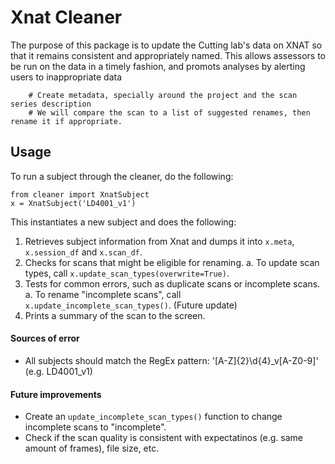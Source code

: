 # Xnat Cleaner
The purpose of this package is to update the Cutting lab's data on XNAT so that it remains consistent and appropriately named. This allows assessors to be run on the data in a timely fashion, and promots analyses by alerting users to inappropriate data

        # Create metadata, specially around the project and the scan series description
        # We will compare the scan to a list of suggested renames, then rename it if appropriate.
        
## Usage
To run a subject through the cleaner, do the following:

```
from cleaner import XnatSubject
x = XnatSubject('LD4001_v1')
```
This instantiates a new subject and does the following:

1. Retrieves subject information from Xnat and dumps it into `x.meta`, `x.session_df` and `x.scan_df`.
2. Checks for scans that might be eligible for renaming.
	a. To update scan types, call `x.update_scan_types(overwrite=True)`.
3. Tests for common errors, such as duplicate scans or incomplete scans.
	a. To rename "incomplete scans", call `x.update_incomplete_scan_types()`. (Future update)
4. Prints a summary of the scan to the screen. 

#### Sources of error
- All subjects should match the RegEx pattern: '[A-Z]{2}\d{4}_v[A-Z0-9]' (e.g. LD4001_v1)

#### Future improvements
- Create an `update_incomplete_scan_types()` function to change incomplete scans to "incomplete".
- Check if the scan quality is consistent with expectatinos (e.g. same amount of frames), file size, etc.

